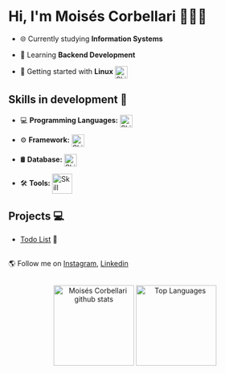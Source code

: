 # Hi, I'm Moisés Corbellari 👨🏾‍💻
- 🌐 Currently studying **Information Systems**

- 🧠 Learning **Backend Development**

- 🐧 Getting started with **Linux** <img src="https://skillicons.dev/icons?i=ubuntu" alt="Skill Icons" width="25" style="vertical-align: middle;"/>

## Skills in development 🚧
- 💻 **Programming Languages:** <img src="https://skillicons.dev/icons?i=python" alt="Skill Icons" width="25" style="vertical-align: middle;"/>

- ⚙️ **Framework:** <img src="https://skillicons.dev/icons?i=fastapi" alt="Skill Icons" width="25" style="vertical-align: middle;"/>

- 🛢️ **Database:** <img src="https://skillicons.dev/icons?i=postgresql" alt="Skill Icons" width="25" style="vertical-align: middle;"/>

- 🛠️ **Tools:** <img src="https://skillicons.dev/icons?i=vscode,docker" alt="Skill Icons" width="40" style="vertical-align: middle;"/>

## Projects 💻
- [Todo List](https://github.com/MoisesCorbellari/Todo_List) 📝

##
🌎 Follow me on [Instagram], [Linkedin]

##
<div align="center">
  <img height="160em" src="https://github-readme-stats.vercel.app/api?username=MoisesCorbellari&theme=omni&show_icons=true&count_private=true&hide_border=false&include_all_commits=true" alt="Moisés Corbellari github stats"/>
  <img height="160em" src="https://github-readme-stats.vercel.app/api/top-langs/?username=MoisesCorbellari&layout=compact&hide_border=false&title_color=ff79c6&text_color=ff79c6&bg_color=282a36" alt="Top Languages"/>
</div>

[Instagram]: https://www.instagram.com/moises_corbellari/
[Linkedin]: https://www.linkedin.com/in/moises-corbellari-5187231b3/
